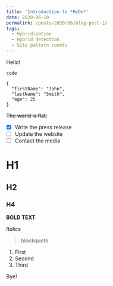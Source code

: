 ```yaml
---
title: 'Introduction to *HyDe*'
date: 2020-06-10
permalink: /posts/2020/06/blog-post-2/
tags:
  - Hybridization
  - Hybrid detection
  - Site pattern counts
---
```


Hello!

`
code
`


```
{
  "firstName": "John",
  "lastName": "Smith",
  "age": 25
}
```
~~The world is flat.~~

- [x] Write the press release
- [ ] Update the website
- [ ] Contact the media

# H1
## H2
### H4

**BOLD TEXT**

*Italics*

> blockquote

1. First
2. Second 
3. Third

Bye!